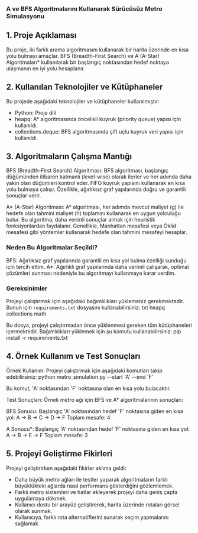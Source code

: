 ### A ve BFS Algoritmalarını Kullanarak Sürücüsüz Metro Simulasyonu
## 1. Proje Açıklaması
Bu proje, iki farklı arama algoritmasını kullanarak bir harita üzerinde en kısa yolu bulmayı amaçlar. BFS (Breadth-First Search) ve A (A-Star) Algoritmaları* kullanılarak bir başlangıç noktasından hedef noktaya ulaşmanın en iyi yolu hesaplanır.

## 2. Kullanılan Teknolojiler ve Kütüphaneler
Bu projede aşağıdaki teknolojiler ve kütüphaneler kullanılmıştır:

- Python: Proje dili
- heapq: A* algoritmasında öncelikli kuyruk (priority queue) yapısı için kullanıldı.
- collections.deque: BFS algoritmasında çift uçlu kuyruk veri yapısı için kullanıldı.

## 3. Algoritmaların Çalışma Mantığı
BFS (Breadth-First Search) Algoritması: BFS algoritması, başlangıç düğümünden itibaren katmanlı (level-wise) olarak ilerler ve her adımda daha yakın olan düğümleri kontrol eder. FIFO kuyruk yapısını kullanarak en kısa yolu bulmaya çalışır. Özellikle, ağırlıksız graf yapılarında doğru ve garantili sonuçlar verir.

A* (A-Star) Algoritması: A* algoritması, her adımda mevcut maliyet (g) ile hedefe olan tahmini maliyet (h) toplamını kullanarak en uygun yolculuğu bulur. Bu algoritma, daha verimli sonuçlar almak için heuristik fonksiyonlardan faydalanır. Genellikle, Manhattan mesafesi veya Öklid mesafesi gibi yöntemler kullanarak hedefe olan tahmini mesafeyi hesaplar.

### Neden Bu Algoritmalar Seçildi?
BFS: Ağırlıksız graf yapılarında garantili en kısa yol bulma özelliği sunduğu için tercih ettim.
A*: Ağırlıklı graf yapılarında daha verimli çalışarak, optimal çözümleri sunması nedeniyle bu algoritmayı kullanmaya karar verdim.

### Gereksinimler
Projeyi çalıştırmak için aşağıdaki bağımlılıkları yüklemeniz gerekmektedir. Bunun için `requirements.txt` dosyasını kullanabilirsiniz:
txt
heapq
collections
math

Bu dosya, projeyi çalıştırmadan önce yüklenmesi gereken tüm kütüphaneleri içermektedir. Bağımlılıkları yüklemek için şu komutu kullanabilirsiniz:
pip install -r requirements.txt

## 4. Örnek Kullanım ve Test Sonuçları
Örnek Kullanım:
Projeyi çalıştırmak için aşağıdaki komutları takip edebilirsiniz:
python metro_simulation.py --start 'A' --end 'F'

Bu komut, 'A' noktasından 'F' noktasına olan en kısa yolu bulacaktır.

Test Sonuçları:
Örnek metro ağı için BFS ve A* algoritmalarının sonuçları:

BFS Sonucu: Başlangıç 'A' noktasından hedef 'F' noktasına giden en kısa yol:
A -> B -> C -> D -> F
Toplam mesafe: 4

A Sonucu*: Başlangıç 'A' noktasından hedef 'F' noktasına giden en kısa yol:
A -> B -> E -> F
Toplam mesafe: 3

## 5. Projeyi Geliştirme Fikirleri
Projeyi geliştirirken aşağıdaki fikirler aklıma geldi:
- Daha büyük metro ağları ile testler yaparak algoritmaların farklı büyüklükteki ağlarda nasıl performans gösterdiğini gözlemlemek.
- Farklı metro sistemleri ve hatlar ekleyerek projeyi daha geniş çapta uygulamaya dökmek.
- Kullanıcı dostu bir arayüz geliştirerek, harita üzerinde rotaları görsel olarak sunmak.
- Kullanıcıya, farklı rota alternatiflerini sunarak seçim yapmalarını sağlamak.
